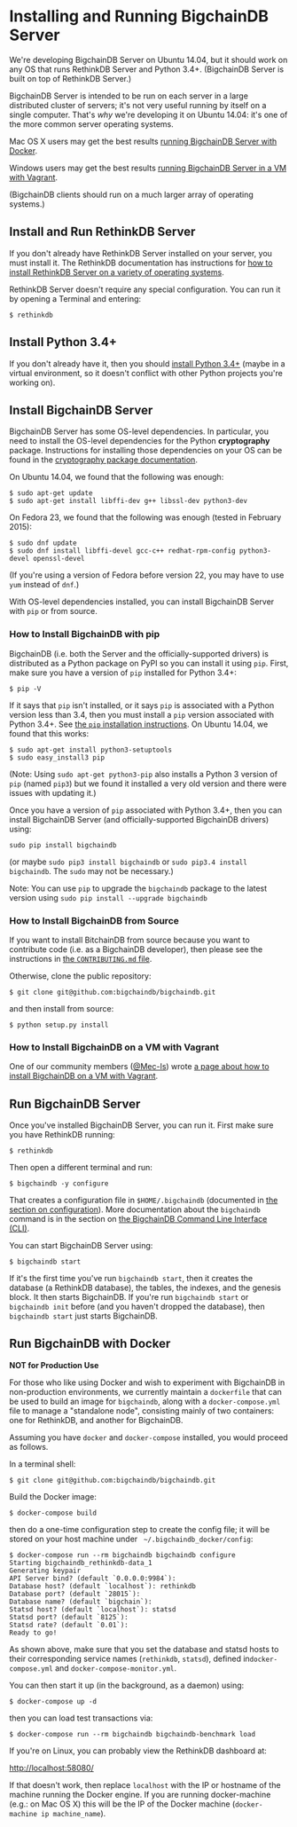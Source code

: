 # Installing and Running BigchainDB Server

We're developing BigchainDB Server on Ubuntu 14.04, but it should work on any OS that runs RethinkDB Server and Python 3.4+. (BigchainDB Server is built on top of RethinkDB Server.)

BigchainDB Server is intended to be run on each server in a large distributed cluster of servers; it's not very useful running by itself on a single computer. That's _why_ we're developing it on Ubuntu 14.04: it's one of the more common server operating systems.

Mac OS X users may get the best results [running BigchainDB Server with Docker](installing-server.html#run-bigchaindb-with-docker).

Windows users may get the best results [running BigchainDB Server in a VM with Vagrant](installing-server.html#how-to-install-bigchaindb-on-a-vm-with-vagrant).

(BigchainDB clients should run on a much larger array of operating systems.)


## Install and Run RethinkDB Server

If you don't already have RethinkDB Server installed on your server, you must install it. The RethinkDB documentation has instructions for [how to install RethinkDB Server on a variety of operating systems](http://rethinkdb.com/docs/install/).

RethinkDB Server doesn't require any special configuration. You can run it by opening a Terminal and entering:
```text
$ rethinkdb
```

## Install Python 3.4+

If you don't already have it, then you should [install Python 3.4+](https://www.python.org/downloads/) (maybe in a virtual environment, so it doesn't conflict with other Python projects you're working on).

## Install BigchainDB Server

BigchainDB Server has some OS-level dependencies. In particular, you need to install the OS-level dependencies for the Python **cryptography** package. Instructions for installing those dependencies on your OS can be found in the [cryptography package documentation](https://cryptography.io/en/latest/installation/).

On Ubuntu 14.04, we found that the following was enough:
```text
$ sudo apt-get update
$ sudo apt-get install libffi-dev g++ libssl-dev python3-dev
```

On Fedora 23, we found that the following was enough (tested in February 2015):
```text
$ sudo dnf update
$ sudo dnf install libffi-devel gcc-c++ redhat-rpm-config python3-devel openssl-devel
```

(If you're using a version of Fedora before version 22, you may have to use `yum` instead of `dnf`.)

With OS-level dependencies installed, you can install BigchainDB Server with `pip` or from source.

### How to Install BigchainDB with pip

BigchainDB (i.e. both the Server and the officially-supported drivers) is distributed as a Python package on PyPI so you can install it using `pip`. First, make sure you have a version of `pip` installed for Python 3.4+:
```text
$ pip -V
```

If it says that `pip` isn't installed, or it says `pip` is associated with a Python version less than 3.4, then you must install a `pip` version associated with Python 3.4+. See [the `pip` installation instructions](https://pip.pypa.io/en/stable/installing/). On Ubuntu 14.04, we found that this works:
```text
$ sudo apt-get install python3-setuptools
$ sudo easy_install3 pip
```
(Note: Using `sudo apt-get python3-pip` also installs a Python 3 version of `pip` (named `pip3`) but we found it installed a very old version and there were issues with updating it.)

Once you have a version of `pip` associated with Python 3.4+, then you can install BigchainDB Server (and officially-supported BigchainDB drivers) using:
```text
sudo pip install bigchaindb
```
(or maybe `sudo pip3 install bigchaindb` or `sudo pip3.4 install bigchaindb`. The `sudo` may not be necessary.)

Note: You can use `pip` to upgrade the `bigchaindb` package to the latest version using `sudo pip install --upgrade bigchaindb`

### How to Install BigchainDB from Source

If you want to install BitchainDB from source because you want to contribute code (i.e. as a BigchainDB developer), then please see the instructions in [the `CONTRIBUTING.md` file](https://github.com/bigchaindb/bigchaindb/blob/master/CONTRIBUTING.md).

Otherwise, clone the public repository:
```text
$ git clone git@github.com:bigchaindb/bigchaindb.git
```

and then install from source:
```text
$ python setup.py install
```

### How to Install BigchainDB on a VM with Vagrant

One of our community members ([@Mec-Is](https://github.com/Mec-iS)) wrote [a page about how to install BigchainDB on a VM with Vagrant](https://gist.github.com/Mec-iS/b84758397f1b21f21700).


## Run BigchainDB Server

Once you've installed BigchainDB Server, you can run it. First make sure you have RethinkDB running:
```text
$ rethinkdb
```

Then open a different terminal and run:
```text
$ bigchaindb -y configure
```

That creates a configuration file in `$HOME/.bigchaindb` (documented in [the section on configuration](configuration.html)). More documentation about the `bigchaindb` command is in the section on [the BigchainDB Command Line Interface (CLI)](bigchaindb-cli.html).

You can start BigchainDB Server using:
```text
$ bigchaindb start
```

If it's the first time you've run `bigchaindb start`, then it creates the database (a RethinkDB database), the tables, the indexes, and the genesis block. It then starts BigchainDB. If you're run `bigchaindb start` or `bigchaindb init` before (and you haven't dropped the database), then `bigchaindb start` just starts BigchainDB.


## Run BigchainDB with Docker

**NOT for Production Use**

For those who like using Docker and wish to experiment with BigchainDB in non-production environments, we currently maintain a `dockerfile` that can be used to build an image for `bigchaindb`, along with a `docker-compose.yml` file to manage a "standalone node", consisting mainly of two containers: one for RethinkDB, and another for BigchainDB.

Assuming you have `docker` and `docker-compose` installed, you would proceed as follows.

In a terminal shell:
```text
$ git clone git@github.com:bigchaindb/bigchaindb.git
```

Build the Docker image:
```text
$ docker-compose build
```

then do a one-time configuration step to create the config file; it will be
stored on your host machine under ` ~/.bigchaindb_docker/config`:
```text
$ docker-compose run --rm bigchaindb bigchaindb configure
Starting bigchaindb_rethinkdb-data_1
Generating keypair
API Server bind? (default `0.0.0.0:9984`): 
Database host? (default `localhost`): rethinkdb
Database port? (default `28015`): 
Database name? (default `bigchain`): 
Statsd host? (default `localhost`): statsd
Statsd port? (default `8125`): 
Statsd rate? (default `0.01`): 
Ready to go!
```

As shown above, make sure that you set the database and statsd hosts to their
corresponding service names (`rethinkdb`, `statsd`), defined in`docker-compose.yml`
and `docker-compose-monitor.yml`.

You can then start it up (in the background, as a daemon) using:
```text
$ docker-compose up -d
```

then you can load test transactions via:
```text
$ docker-compose run --rm bigchaindb bigchaindb-benchmark load
```

If you're on Linux, you can probably view the RethinkDB dashboard at:

[http://localhost:58080/](http://localhost:58080/)

If that doesn't work, then replace `localhost` with the IP or hostname of the machine running the Docker engine. If you are running docker-machine (e.g.: on Mac OS X) this will be the IP of the Docker machine (`docker-machine ip machine_name`).
